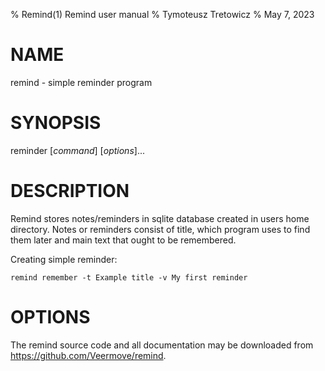 % Remind(1) Remind user manual
% Tymoteusz Tretowicz
% May 7, 2023

# NAME

remind - simple reminder program

# SYNOPSIS

reminder [*command*] [*options*]...

# DESCRIPTION

Remind stores notes/reminders in sqlite database created in users home directory.
Notes or reminders consist of title, which program uses to find them later and
main text that ought to be remembered.

Creating simple reminder:

    remind remember -t Example title -v My first reminder

# OPTIONS

The remind source code and all documentation may be downloaded from
<https://github.com/Veermove/remind>.
